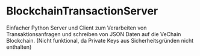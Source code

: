 # BlockchainTransactionServer
Einfacher Python Server und Client zum Verarbeiten von Transaktionsanfragen und schreiben von JSON Daten auf die VeChain Blockchain.
(Nicht funktional, da Private Keys aus Sicherheitsgründen nicht enthalten)
